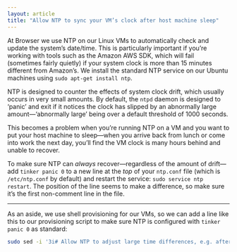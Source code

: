 ```yaml
---
layout: article
title: "Allow NTP to sync your VM’s clock after host machine sleep"
---
```


At Browser we use NTP on our Linux VMs to automatically check and update the system’s date/time. This is particularly important if you’re working with tools such as the Amazon AWS SDK, which will fail (sometimes fairly quietly) if your system clock is more than 15 minutes different from Amazon’s. We install the standard NTP service on our Ubuntu machines using `sudo apt-get install ntp`.

NTP is designed to counter the effects of system clock drift, which usually occurs in very small amounts. By default, the `ntpd` daemon is designed to ‘panic’ and exit if it notices the clock has slipped by an abnormally large amount—‘abnormally large’ being over a default threshold of 1000 seconds.

This becomes a problem when you’re running NTP on a VM and you want to put your host machine to sleep—when you arrive back from lunch or come into work the next day, you’ll find the VM clock is many hours behind and unable to recover.

To make sure NTP can _always_ recover—regardless of the amount of drift—add `tinker panic 0` to a new line at the _top_ of your `ntp.conf` file (which is `/etc/ntp.conf` by default) and restart the service: `sudo service ntp restart`. The position of the line seems to make a difference, so make sure it’s the first non-comment line in the file.

---

As an aside, we use shell provisioning for our VMs, so we can add a line like this to our provisioning script to make sure NTP is configured with `tinker panic 0` as standard:

```sh
sudo sed -i '3i# Allow NTP to adjust large time differences, e.g. after host machine is woken from sleep\ntinker panic 0\n' /etc/ntp.conf
```
